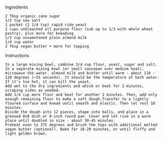 Ingredients

    2 Tbsp organic cane sugar
    1/2 tsp sea salt
    1 packet (2 1/4 tsp) rapid ride yeast
    2 cups unbleached all purpose flour (sub up to 1/3 with whole wheat pastry), plus more for kneading
    1/2 cup unsweetened plain almond milk
    1/4 cup water
    2 Tbsp vegan butter + more for topping

Instructions

    In a large mixing bowl, combine 3/4 cup flour, yeast, sugar and salt.
    In a separate mixing bowl (or small saucepan over medium heat), microwave the water, almond milk and butter until warm - about 110 - 120 degrees (~55 seconds). It should be the temperature of bath water. If it’s too hot, it can kill the yeast.
    Add wet to the dry ingredients and whisk or beat for 2 minutes, scraping sides as needed.
    Add 1/4 cup more flour and beat for another 2 minutes. Then, add only enough remaining flour to make a soft dough.Transfer to a lightly floured surface and knead until smooth and elastic. Then let rest 10 minutes.
    Divide the dough into 12 pieces, shape into balls, and place in a greased 8x8 dish or 8-inch round pan. Cover and let rise in a warm place until doubled in size - about 30-45 minutes.
    Preheat oven to 375 degrees and brush the tops with additional melted vegan butter (optional). Bake for 18-20 minutes, or until fluffy and light golden brown.
